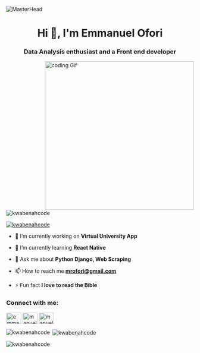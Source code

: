 ![MasterHead](https://www.shutterstock.com/image-photo/digital-technology-concept-man-programmer-600nw-2270983599.jpg)
<h1 align="center">Hi 👋, I'm Emmanuel Ofori</h1>
<h3 align="center">Data Analysis enthusiast and a Front end developer</h3>
<img align="right" width="400" alt="coding Gif" src="https://camo.githubusercontent.com/c1dcb74cc1c1835b1d716f5051499a2814c683c806b15f04b0eba492863703e9/68747470733a2f2f63646e2e6472696262626c652e636f6d2f75736572732f3733303730332f73637265656e73686f74732f363538313234332f6176656e746f2e676966" />

<p align="left"> <img src="https://komarev.com/ghpvc/?username=kwabenahcode&label=Profile%20views&color=0e75b6&style=flat" alt="kwabenahcode" /> </p>

<p align="left"> <a href="https://github.com/ryo-ma/github-profile-trophy"><img src="https://github-profile-trophy.vercel.app/?username=kwabenahcode" alt="kwabenahcode" /></a> </p>

- 🔭 I’m currently working on **Virtual University App**

- 🌱 I’m currently learning **React Native**

- 💬 Ask me about **Python Django, Web Scraping**

- 📫 How to reach me **mrofori@gmail.com**

- ⚡ Fun fact **I love to read the Bible**

<h3 align="left">Connect with me:</h3>
<p align="left">
<a href="https://fb.com/emmanuel ofori" target="blank"><img align="center" src="https://raw.githubusercontent.com/rahuldkjain/github-profile-readme-generator/master/src/images/icons/Social/facebook.svg" alt="emmanuel ofori" height="30" width="40" /></a>
<a href="https://instagram.com/manuel_khobi" target="blank"><img align="center" src="https://raw.githubusercontent.com/rahuldkjain/github-profile-readme-generator/master/src/images/icons/Social/instagram.svg" alt="manuel_khobi" height="30" width="40" /></a>
<a href="https://www.youtube.com/channel/UCnXN5Qsw6Re5WelWIC8nf1Q" target="blank"><img align="center" src="https://raw.githubusercontent.com/rahuldkjain/github-profile-readme-generator/master/src/images/icons/Social/youtube.svg" alt="manuel_khobi" height="30" width="40" /></a>
</p>



<p><img align="left" src="https://github-readme-stats.vercel.app/api/top-langs?username=kwabenahcode&show_icons=true&locale=en&layout=compact" alt="kwabenahcode" /></p>

<p>&nbsp;<img align="center" src="https://github-readme-stats.vercel.app/api?username=kwabenahcode&show_icons=true&locale=en" alt="kwabenahcode" /></p>

<p><img align="center" src="https://github-readme-streak-stats.herokuapp.com/?user=kwabenahcode&" alt="kwabenahcode" /></p>
